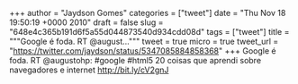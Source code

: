 
+++
author = "Jaydson Gomes"
categories = ["tweet"]
date = "Thu Nov 18 19:50:19 +0000 2010"
draft = false
slug = "648e4c365b191d6f5a55d044873540d934cdd08d"
tags = ["tweet"]
title = """Google é foda. RT @august..."""
tweet = true
micro = true
tweet_url = "https://twitter.com/jaydson/status/5347085884858368"
+++
Google é foda. RT @augustohp: #google #html5 20 coisas que aprendi sobre navegadores e internet http://bit.ly/cV2gnJ

